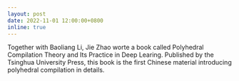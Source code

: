 ```yaml
---
layout: post
date: 2022-11-01 12:00:00+0800
inline: true
---
```


Together with Baoliang Li, Jie Zhao worte a book called <a href="https://item.jd.com/13531359.html" style="text-decoration: none">Polyhedral Compilation Theory and Its Practice in Deep Learing</a>. Published by the Tsinghua University Press, this book is the first Chinese material introducing polyhedral compilation in details.

